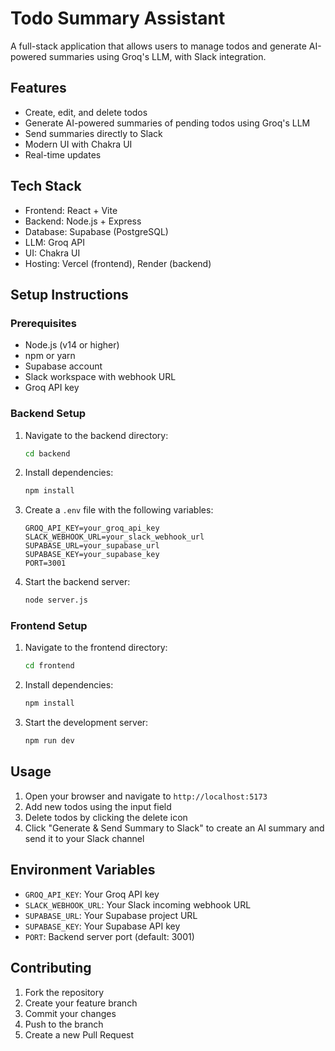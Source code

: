# Todo Summary Assistant

A full-stack application that allows users to manage todos and generate AI-powered summaries using Groq's LLM, with Slack integration.

## Features

- Create, edit, and delete todos
- Generate AI-powered summaries of pending todos using Groq's LLM
- Send summaries directly to Slack
- Modern UI with Chakra UI
- Real-time updates

## Tech Stack

- Frontend: React + Vite
- Backend: Node.js + Express
- Database: Supabase (PostgreSQL)
- LLM: Groq API
- UI: Chakra UI
- Hosting: Vercel (frontend), Render (backend)

## Setup Instructions

### Prerequisites

- Node.js (v14 or higher)
- npm or yarn
- Supabase account
- Slack workspace with webhook URL
- Groq API key

### Backend Setup

1. Navigate to the backend directory:
   ```bash
   cd backend
   ```

2. Install dependencies:
   ```bash
   npm install
   ```

3. Create a `.env` file with the following variables:
   ```
   GROQ_API_KEY=your_groq_api_key
   SLACK_WEBHOOK_URL=your_slack_webhook_url
   SUPABASE_URL=your_supabase_url
   SUPABASE_KEY=your_supabase_key
   PORT=3001
   ```

4. Start the backend server:
   ```bash
   node server.js
   ```

### Frontend Setup

1. Navigate to the frontend directory:
   ```bash
   cd frontend
   ```

2. Install dependencies:
   ```bash
   npm install
   ```

3. Start the development server:
   ```bash
   npm run dev
   ```

## Usage

1. Open your browser and navigate to `http://localhost:5173`
2. Add new todos using the input field
3. Delete todos by clicking the delete icon
4. Click "Generate & Send Summary to Slack" to create an AI summary and send it to your Slack channel

## Environment Variables

- `GROQ_API_KEY`: Your Groq API key
- `SLACK_WEBHOOK_URL`: Your Slack incoming webhook URL
- `SUPABASE_URL`: Your Supabase project URL
- `SUPABASE_KEY`: Your Supabase API key
- `PORT`: Backend server port (default: 3001)

## Contributing

1. Fork the repository
2. Create your feature branch
3. Commit your changes
4. Push to the branch
5. Create a new Pull Request